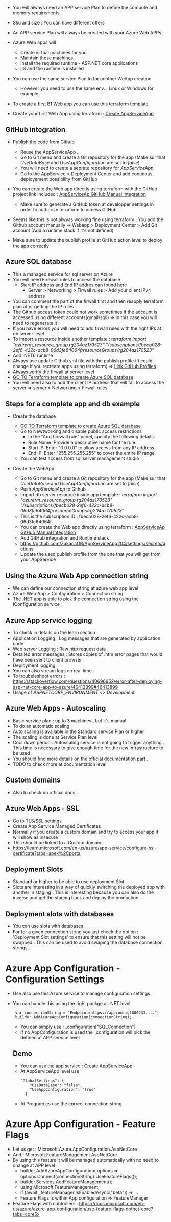- You will always need an APP service Plan to define the compute and memory requirements

- Sku and size : You can have different offers

- An APP service Plan will always be created with your Azure Web APPs

- Azure Web apps will
    - Create virtual machines for you
    - Maintain those machines
    - Install the required runtime - ASP.NET core applications
    - IIS and the runtime is installed

- You can use the same service Plan to for another WeApp creation
   - However you need to use the same env. : Linux or Windows for example

- To create a first B1 Web app you can use this terraform template

- Create your first Web App using terraform : [Create AppServiceApp](./0_Scripts/0_Terraform/0_CreateWebApp/main.tf) 

## GitHub integration

- Publish the code from Github 
  - Reuse the AppServiceApp .
  - Go to Git menu and create a Git repository for the app (Make sur that *UseDataBase* and *UseAppConfiguration* are set to *false*)
  - You will need to create a seprate repository for *AppServiceApp*
  - Go to the AppService > Deployment Center and add continous deployement possibility from GitHub

- You can create the Web app directly using terraform with the GitHub project link included : [AppServiceAp GitHub Manual Integration](./0_Scripts/0_Terraform/1_CreateWebAppAndGitHubPublish/main.tf)
   - Make sure to generate a GitHub token at developper settings in order to authorize terraform to access GitHub .
- Seems like this is not alwyas working fine using terraform . You add the Github account manually => Webapp > Deployment Center > Add Git account (Add a runtime stack if it's not defined)
- Make sure to update the publish profile at GitHub action level to deploy the app correctly

## Azure SQL database

- This a managed service for sql server on Azure
- You will need Firewall rules to access the database
  - Start IP address and End IP addres can found here
    - Server > Networking > Firwall rules > Add your client IPv4 address
- You can comment the part of the firwall first and then reapply terraform plan after getting 
  the IP rules .
- The Github access token could not work sometimes if the account is accessed using different 
  accounts(gmail/sqli) => In this case you will need to regenerate it .
- If you have errors you will need to add firwall rules with the right IPs at db server level .
- To import a resource inside another template : *terraform import "azurerm_resource_group.rg204az170523" "/subscriptions/fbecb028-2ef6-422c-acb8-06d3fe64064f/resourceGroups/rg204az170523"*
- Add .NET6 runtime
- Always use update Github yml file with the publish profile (It could change if you recreate apps using terraform) => [Link GitHub Profiles](https://github.com/ZakariaOB/AppServiceApp204/settings/secrets/actions)
- Always verify the firwall at server level
- [GO TO Terraform template to create Azure SQL database](./0_Scripts/0_Terraform/2_AzureSqlDb/main.tf)
- You will need also to add the client IP address that will fail to access the server
  => server > Networking > Firwall rules

## Steps for a complete app and db example

- Create the database 
  - [GO TO Terraform template to create Azure SQL database](./0_Scripts/0_Terraform/2_AzureSqlDb/main.tf)
  - Go to Newtworking and disable public access restrictions 
    - In the "Add firewall rule" panel, specify the following details:
    - Rule Name: Provide a descriptive name for the rule.
    - Start IP: Enter "0.0.0.0" to allow access from any IP address.
    - End IP: Enter "255.255.255.255" to cover the entire IP range.
  - You can test access from sql server management studio

- Create the WebApp
  - Go to Git menu and create a Git repository for the app (Make sur that *UseDataBase* and *UseAppConfiguration* are set to *false*)
  - Push *AppServiceApp* to Github
  - Import db server resource inside app template : *terraform import "azurerm_resource_group.rg204az170523" "/subscriptions/fbecb028-2ef6-422c-acb8-06d3fe64064f/resourceGroups/rg204az170523"*
  - This is the subscription ID : fbecb028-2ef6-422c-acb8-06d3fe64064f
  - You can create the Web app directly using terraform : [AppServiceAp GitHub Manual Integration](./0_Scripts/0_Terraform/1_CreateWebAppAndGitHubPublish/main.tf)
  - Add GitHub integration and Runtime stack
  - https://github.com/ZakariaOB/AppServiceApp204/settings/secrets/actions
  - Update the used publish profile from the one that you will get from your AppService

## Using the Azure Web App connection string

- We can define our connection string at azure web app level
- Azure Web App > Configuration > Connection string
- The .NET app is able to pick the connection string using the IConfiguration service

## Azure App service logging

- To check in details on the learn section
- Application Logging : Log messages that are generated by application code
- Web server Logging : Raw http request data
- Detailed error messages : Stores copies of .htm error pages that would have been sent to client browser
- Deployment logging
- You can also stream logs on real time
- To troubeleshoot errors : https://stackoverflow.com/questions/40696952/error-after-deploying-asp-net-core-app-to-azure/46413899#46413899
- Usage of *ASPNETCORE_ENVIRONMENT <> Development*


## Azure Web Apps - Autoscaling

- Basic service plan : up to 3 machines , but it's manual 
- To do an automatic scaling 
- Auto scaling is available in the Standard service Plan or higher
- The scaling is done at Service Plan level
- Cool down period : Autoscaling service is not going to trigger anything . This time is necessary to give enough time for the new infrastructure to be used .
- You should find more details on the official documentation part .
- TODO to check more at documentation level

## Custom domains

- Also to check on official docs

## Azure Web Apps - SSL

- Go to TLS/SSL settings
- Create App Service Managed Certificates
- Normally if you create a custom domain and try to access your app it will show as insecure
- This should be linked to a Custom domain
- https://learn.microsoft.com/en-us/azure/app-service/configure-ssl-certificate?tabs=apex%2Cportal

## Deployment Slots

- Standard or higher to be able to use deployment Slot
- Slots are interesting in a way of quickly switching the deployed app with another in
  staging . This is interesting because you can also do the inverse and get the staging
  back and deploy the production .

## Deployment slots with databases

- You can use slots with databases 
- For for a given connection string you just check the option : 'Deployment Slot settings' to ensure that this setting will not 
  be swapped : This can be used to avoid swaping the database connection strings .

# Azure App Configuration - Configuration Settings

- Use also use this Azure service to manage configuration settings .
- You can handle this using the right packge at .NET level
    ```
     var connectionString = "Endpoint=https://appconfig1000233....";
     builder.AddAzureAppConfiguration(connectionString);
    ```
  - You can simply use : _configuration["SQLConnection"]
  - If no AppConfiguration is used the _configuration will pick the defined at APP service level
  
  ## Demo
   - You can use the app service : [Create AppServiceApp](./0_Scripts/0_Terraform/0_CreateWebApp/main.tf) 
   - At AppServiceApp level use 
      ```
      "GlobalSettings": {
          "UseDataBase": "false",
          "UseAppConfiguration": "true"
        }
      ```
    - At Program.cs use the correct connection string
  
# Azure App Configuration - Feature Flags

- Let us get : Microsoft.Azure.AppConfiguration.AspNetCore
- And : Microsoft.FeatureManagement.AspNetCore
- By using this feature it will be managed automatically with no need to change at APP level
   - builder.AddAzureAppConfiguration(
               options => options.Connect(connectionString).UseFeatureFlags());
   - builder.Services.AddFeatureManagement();
   - using Microsoft.FeatureManagement;
   - if (await _featureManager.IsEnabledAsync("beta")) => ...
   - Feature Flags is within App configuration => FeatureManager
- Feature Flags with controllers : 
  https://docs.microsoft.com/en-us/azure/azure-app-configuration/use-feature-flags-dotnet-core?tabs=core5x